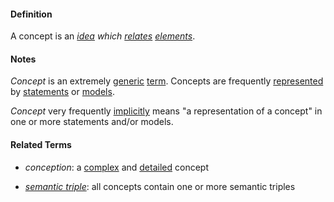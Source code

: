 #### Definition

A concept is an *[idea](https://github.com/gcassel/Modular-Organization-Terminology/blob/master/terms/idea.md) which [relates](https://github.com/gcassel/Modular-Organization-Terminology/blob/master/terms/relate.md) [elements](https://github.com/gcassel/Modular-Organization-Terminology/blob/master/terms/element.md)*.

#### Notes

*Concept* is an extremely [generic](https://github.com/gcassel/Modular-Organization-Terminology/blob/master/terms/generic.md) [term](https://github.com/gcassel/Modular-Organization-Terminology/blob/master/terms/term.md).  Concepts are frequently [represented](https://github.com/gcassel/Modular-Organization-Terminology/blob/master/terms/represent.md) by [statements](https://github.com/gcassel/Modular-Organization-Terminology/blob/master/terms/state.md) or [models](https://github.com/gcassel/Modular-Organization-Terminology/blob/master/terms/model.md).

*Concept* very frequently [implicitly](https://github.com/gcassel/Modular-Organization-Terminology/blob/master/terms/imply.md) means "a representation of a concept" in one or more statements and/or models.
		
#### Related Terms

* *conception*:  a [complex](https://github.com/gcassel/Modular-Organization-Terminology/blob/master/terms/complex.md) and [detailed](https://github.com/gcassel/Modular-Organization-Terminology/blob/master/terms/detail.md) concept

* *[semantic triple](https://github.com/gcassel/Modular-Organization-Terminology/blob/master/terms/semantic-triple.md)*: all concepts contain one or more semantic triples
